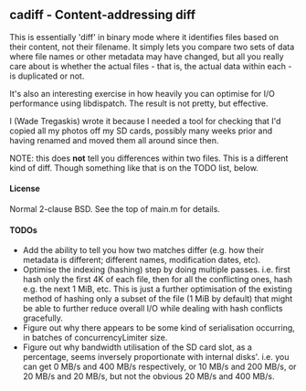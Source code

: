cadiff - Content-addressing diff
--------------------------------

This is essentially 'diff' in binary mode where it identifies files based on their content, not their filename.  It simply lets you compare two sets of data where file names or other metadata may have changed, but all you really care about is whether the actual files - that is, the actual data within each - is duplicated or not.

It's also an interesting exercise in how heavily you can optimise for I/O performance using libdispatch.  The result is not pretty, but effective.

I (Wade Tregaskis) wrote it because I needed a tool for checking that I'd copied all my photos off my SD cards, possibly many weeks prior and having renamed and moved them all around since then.

NOTE: this does **not** tell you differences within two files.  This is a different kind of diff.  Though something like that is on the TODO list, below.


#### License

Normal 2-clause BSD.  See the top of main.m for details.


#### TODOs

* Add the ability to tell you how two matches differ (e.g. how their metadata is different; different names, modification dates, etc).
* Optimise the indexing (hashing) step by doing multiple passes.  i.e. first hash only the first 4K of each file, then for all the conflicting ones, hash e.g. the next 1 MiB, etc.  This is just a further optimisation of the existing method of hashing only a subset of the file (1 MiB by default) that might be able to further reduce overall I/O while dealing with hash conflicts gracefully.
* Figure out why there appears to be some kind of serialisation occurring, in batches of concurrencyLimiter size.
* Figure out why bandwidth utilisation of the SD card slot, as a percentage, seems inversely proportionate with internal disks'.  i.e. you can get 0 MB/s and 400 MB/s respectively, or 10 MB/s and 200 MB/s, or 20 MB/s and 20 MB/s, but not the obvious 20 MB/s and 400 MB/s.